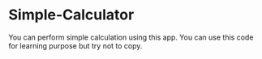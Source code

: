 # Simple-Calculator
You can perform simple calculation using this app.
You can use this code for learning purpose but try not to copy.
